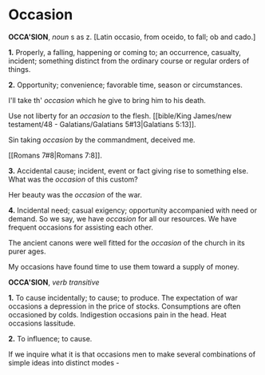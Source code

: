 # Occasion

**OCCA'SION**, _noun_ s as z. \[Latin occasio, from oceido, to fall; ob and cado.\]

**1.** Properly, a falling, happening or coming to; an occurrence, casualty, incident; something distinct from the ordinary course or regular orders of things.

**2.** Opportunity; convenience; favorable time, season or circumstances.

I'll take th' _occasion_ which he give to bring him to his death.

Use not liberty for an _occasion_ to the flesh. [[bible/King James/new testament/48 - Galatians/Galatians 5#13|Galatians 5:13]].

Sin taking _occasion_ by the commandment, deceived me.

[[Romans 7#8|Romans 7:8]].

**3.** Accidental cause; incident, event or fact giving rise to something else. What was the _occasion_ of this custom?

Her beauty was the _occasion_ of the war.

**4.** Incidental need; casual exigency; opportunity accompanied with need or demand. So we say, we have _occasion_ for all our resources. We have frequent occasions for assisting each other.

The ancient canons were well fitted for the _occasion_ of the church in its purer ages.

My occasions have found time to use them toward a supply of money.

**OCCA'SION**, _verb transitive_

**1.** To cause incidentally; to cause; to produce. The expectation of war occasions a depression in the price of stocks. Consumptions are often occasioned by colds. Indigestion occasions pain in the head. Heat occasions lassitude.

**2.** To influence; to cause.

If we inquire what it is that occasions men to make several combinations of simple ideas into distinct modes -